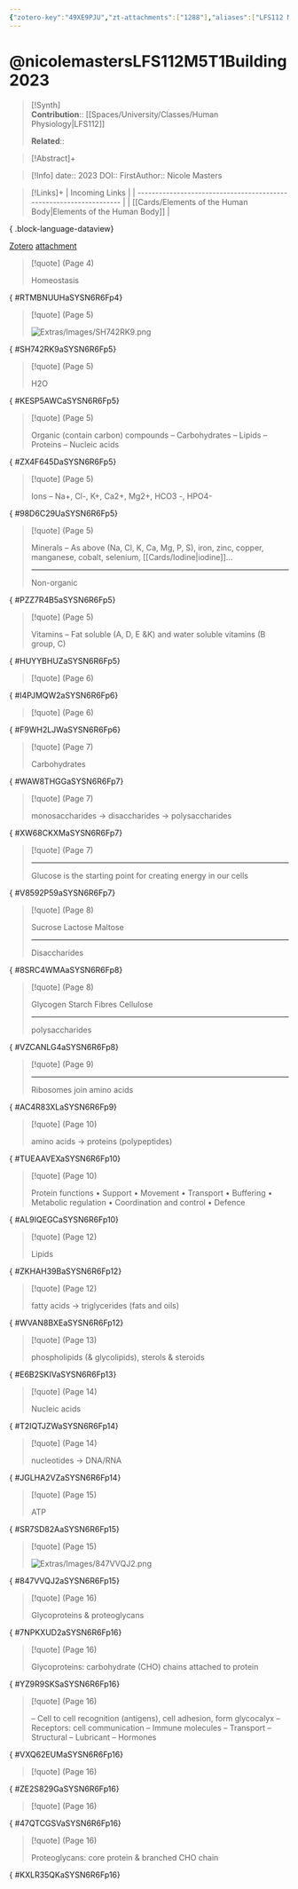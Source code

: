 ```yaml
---
{"zotero-key":"49XE9PJU","zt-attachments":["1288"],"aliases":["LFS112 M5T1 Building blocks of life"],"keywords":null,"FirstAuthor":"[[ Nicole Masters]]","tags":["source/video","Uni/LFS122"],"dg-publish":true,"Priority":"High","Status":"Watched","permalink":"/sources/video/nicolemasters-lfs-112-m5-t1-building2023/","dgPassFrontmatter":true}
---
```


# @nicolemastersLFS112M5T1Building2023

>[!Synth]  
>**Contribution**:: [[Spaces/University/Classes/Human Physiology\|LFS112]]
>  
>**Related**:: 
>  

> [!Abstract]+
> 

> [!Info]
> date:: 2023
> DOI:: 
> FirstAuthor:: Nicole Masters

> [!Links]+
>  | Incoming Links                                                      |
> | ------------------------------------------------------------------- |
> | [[Cards/Elements of the Human Body\|Elements of the Human Body]] |
> 
{ .block-language-dataview}


[Zotero](zotero://select/library/items/49XE9PJU) [attachment](file:///Users/nathanmaxwell/Zotero/storage/SYSN6R6F/-LFS112M5T1Building.pdf)

> [!quote] (Page 4)
> 
> Homeostasis
>
{ #RTMBNUUHaSYSN6R6Fp4}


> [!quote] (Page 5)
> 
> ![Extras/Images/SH742RK9.png](/img/user/Extras/Images/SH742RK9.png)
>
{ #SH742RK9aSYSN6R6Fp5}


> [!quote] (Page 5)
> 
> H2O
>
{ #KESP5AWCaSYSN6R6Fp5}


> [!quote] (Page 5)
> 
> Organic (contain carbon) compounds – Carbohydrates – Lipids – Proteins – Nucleic acids
>
{ #ZX4F645DaSYSN6R6Fp5}


> [!quote] (Page 5)
> 
> Ions – Na+, Cl-, K+, Ca2+, Mg2+, HCO3 -, HPO4-
>
{ #98D6C29UaSYSN6R6Fp5}


> [!quote] (Page 5)
> 
> Minerals – As above (Na, Cl, K, Ca, Mg, P, S), iron, zinc, copper, manganese, cobalt, selenium, [[Cards/Iodine\|iodine]]…
> 
> ---
> Non-organic
>
{ #PZZ7R4B5aSYSN6R6Fp5}


> [!quote] (Page 5)
> 
> Vitamins – Fat soluble (A, D, E &K) and water soluble vitamins (B group, C)
>
{ #HUYYBHUZaSYSN6R6Fp5}


> [!quote] (Page 6)
>
{ #I4PJMQW2aSYSN6R6Fp6}


> [!quote] (Page 6)
>
{ #F9WH2LJWaSYSN6R6Fp6}


> [!quote] (Page 7)
> 
> Carbohydrates
>
{ #WAW8THGGaSYSN6R6Fp7}


> [!quote] (Page 7)
> 
> monosaccharides → disaccharides → polysaccharides
>
{ #XW68CKXMaSYSN6R6Fp7}


> [!quote] (Page 7)
> 
> 
> 
> ---
> Glucose is the starting point for creating energy in our cells
>
{ #V8592P59aSYSN6R6Fp7}


> [!quote] (Page 8)
> 
> Sucrose Lactose Maltose
> 
> ---
> Disaccharides
>
{ #8SRC4WMAaSYSN6R6Fp8}


> [!quote] (Page 8)
> 
> Glycogen Starch Fibres Cellulose
> 
> ---
> polysaccharides
>
{ #VZCANLG4aSYSN6R6Fp8}


> [!quote] (Page 9)
> 
> 
> 
> ---
> Ribosomes join amino acids
>
{ #AC4R83XLaSYSN6R6Fp9}


> [!quote] (Page 10)
> 
> amino acids → proteins (polypeptides)
>
{ #TUEAAVEXaSYSN6R6Fp10}


> [!quote] (Page 10)
> 
> Protein functions • Support • Movement • Transport • Buffering • Metabolic regulation • Coordination and control • Defence
>
{ #AL9IQEGCaSYSN6R6Fp10}


> [!quote] (Page 12)
> 
> Lipids
>
{ #ZKHAH39BaSYSN6R6Fp12}


> [!quote] (Page 12)
> 
> fatty acids → triglycerides (fats and oils)
>
{ #WVAN8BXEaSYSN6R6Fp12}


> [!quote] (Page 13)
> 
> phospholipids (& glycolipids), sterols & steroids
>
{ #E6B2SKIVaSYSN6R6Fp13}


> [!quote] (Page 14)
> 
> Nucleic acids
>
{ #T2IQTJZWaSYSN6R6Fp14}


> [!quote] (Page 14)
> 
> nucleotides → DNA/RNA
>
{ #JGLHA2VZaSYSN6R6Fp14}


> [!quote] (Page 15)
> 
> ATP
>
{ #SR7SD82AaSYSN6R6Fp15}


> [!quote] (Page 15)
> 
> ![Extras/Images/847VVQJ2.png](/img/user/Extras/Images/847VVQJ2.png)
>
{ #847VVQJ2aSYSN6R6Fp15}


> [!quote] (Page 16)
> 
> Glycoproteins & proteoglycans
>
{ #7NPKXUD2aSYSN6R6Fp16}


> [!quote] (Page 16)
> 
> Glycoproteins: carbohydrate (CHO) chains attached to protein
>
{ #YZ9R9SKSaSYSN6R6Fp16}


> [!quote] (Page 16)
> 
> – Cell to cell recognition (antigens), cell adhesion, form glycocalyx – Receptors: cell communication – Immune molecules – Transport – Structural – Lubricant – Hormones
>
{ #VXQ62EUMaSYSN6R6Fp16}


> [!quote] (Page 16)
>
{ #ZE2S829GaSYSN6R6Fp16}


> [!quote] (Page 16)
>
{ #47QTCGSVaSYSN6R6Fp16}


> [!quote] (Page 16)
> 
> Proteoglycans: core protein & branched CHO chain
>
{ #KXLR35QKaSYSN6R6Fp16}

